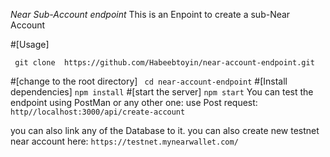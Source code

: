 *Near Sub-Account endpoint*
This is an Enpoint to create a sub-Near Account 

#[Usage]

``` git clone  https://github.com/Habeebtoyin/near-account-endpoint.git```

#[change to the root directory]
``` cd near-account-endpoint```
#[Install dependencies]
``` npm install ```
#[start the server] 
``` npm start ```
You can test the endpoint using PostMan or any other one:
use Post request: ```http//localhost:3000/api/create-account```

you can also link any of the Database to it.
you can also create new testnet near account here: ```https://testnet.mynearwallet.com/ ```



